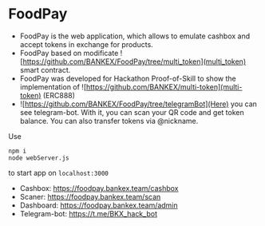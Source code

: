 # FoodPay
* FoodPay is the web application, which allows to emulate cashbox and accept tokens in exchange for products.
* FoodPay based on modificate ![https://github.com/BANKEX/FoodPay/tree/multi_token](multi_token) smart contract.
* FoodPay was developed for Hackathon Proof-of-Skill to show the implementation of ![https://github.com/BANKEX/multi-token](multi-token) (ERC888)
* ![https://github.com/BANKEX/FoodPay/tree/telegramBot](Here) you can see telegram-bot. With it, you can scan your QR code and get token balance. You can also transfer tokens via @nickname.

Use
```
npm i  
node webServer.js
```
to start app on `localhost:3000`

* Cashbox: https://foodpay.bankex.team/cashbox
* Scaner: https://foodpay.bankex.team/scan
* Dashboard: https://foodpay.bankex.team/admin
* Telegram-bot: https://t.me/BKX_hack_bot
 
